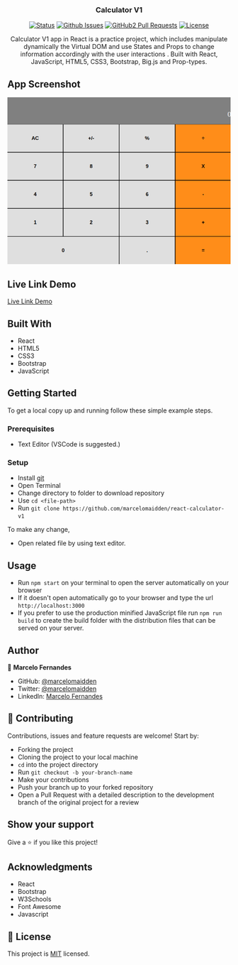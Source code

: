 <h3 align="center">Calculator V1</h3>

<div align="center">

[![Status](https://img.shields.io/badge/status-active-success.svg)](https://github.com/marcelomaidden/react-calculator-v1)
[![Github Issues](https://img.shields.io/badge/GitHub-Issues-orange)](https://github.com/marcelomaidden/react-calculator-v1/issues)
[![GitHub2 Pull Requests](https://img.shields.io/badge/GitHub-Pull%20Requests-blue)](https://github.com/marcelomaidden/react-calculator-v1/pulls)
[![License](https://img.shields.io/badge/license-MIT-blue.svg)](/LICENSE)
</div>
<p align="center">Calculator V1 app in React is a practice project, which includes manipulate dynamically the Virtual DOM and use States and Props to change information accordingly with the user interactions . Built with React, JavaScript, HTML5, CSS3, Bootstrap, Big.js and Prop-types.</p>

## App Screenshot
![screenshot](./screenshot.png)

## Live Link Demo

[Live Link Demo](https://marcelomaidden-react-calc-v1.herokuapp.com/)

## Built With

- React
- HTML5
- CSS3
- Bootstrap
- JavaScript


## Getting Started

To get a local copy up and running follow these simple example steps.

### Prerequisites

- Text Editor (VSCode is suggested.)


### Setup

- Install [git](https://git-scm.com/downloads)
- Open Terminal
- Change directory to folder to download repository
- Use `cd <file-path>`
- Run `git clone https://github.com/marcelomaidden/react-calculator-v1`



To make any change,

- Open related file by using text editor.

## Usage
  - Run `npm start` on your terminal to open the server automatically on your browser
  - If it doesn't open automatically go to your browser and type the url `http://localhost:3000`
  - If you prefer to use the production minified JavaScript file run `npm run build` to create the build folder with the distribution files that can be served on your server.

## Author

👤  **Marcelo Fernandes**

- GitHub: [@marcelomaidden](https://github.com/marcelomaidden)
- Twitter: [@marcelomaidden](https://twitter.com/marcelomaidden)
- LinkedIn: [Marcelo Fernandes](https://linkedin.com/in/marcelofernandesdearaujo) 
## 🤝 Contributing

Contributions, issues and feature requests are welcome! Start by:

- Forking the project
- Cloning the project to your local machine
- `cd` into the project directory
- Run `git checkout -b your-branch-name`
- Make your contributions
- Push your branch up to your forked repository
- Open a Pull Request with a detailed description to the development branch of the original project for a review


## Show your support

Give a ⭐️ if you like this project!

## Acknowledgments

- React
- Bootstrap
- W3Schools
- Font Awesome
- Javascript

## 📝 License

This project is [MIT](LICENSE) licensed.
